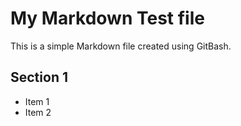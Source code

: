 # My Markdown Test file

This is a simple Markdown file created using GitBash.

## Section 1

- Item 1
- Item 2
